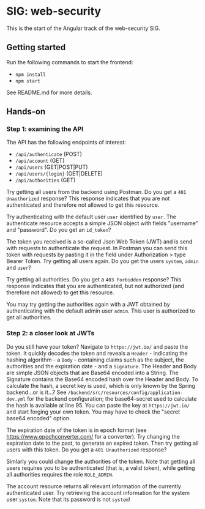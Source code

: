 # SIG: web-security

This is the start of the Angular track of the web-security SIG.

## Getting started

Run the following commands to start the frontend:

- `npm install`
- `npm start`

See README.md for more details.

## Hands-on

### Step 1: examining the API

The API has the following endpoints of interest:
- `/api/authenticate` (POST)
- `/api/account` (GET)
- `/api/users` (GET|POST|PUT)
- `/api/users/{login}` (GET|DELETE)
- `/api/authorities` (GET)

Try getting all users from the backend using Postman. Do you get a `401 Unauthorized` response?
This response indicates that you are not authenticated and therefore not allowed to get this resource.

Try authenticating with the default user `user` identified by `user`. The authenticate resource accepts a simple JSON object with fields "username" and "password". Do you get an `id_token`?

The token you received is a so-called Json Web Token (JWT) and is send with requests to authenticate the request. In Postman you can send this token with requests by pasting it in the field under Authorization > type Bearer Token. Try getting all users again. Do you get the users `system`, `admin` and `user`?

Try getting all authorities. Do you get a `403 Forbidden` response?
This response indicates that you are authenticated, but not authorized (and therefore not allowed) to get this resource.

You may try getting the authorities again with a JWT obtained by authenticating with the default admin user `admin`. This user is authorized to get all authorities.

### Step 2: a closer look at JWTs

Do you still have your token? Navigate to `https://jwt.io/` and paste the token. It quickly decodes the token and reveals a `Header` - indicating the hashing algorithm - a `Body` - containing claims such as the subject, the authorities and the expiration date - and a `Signature`. The Header and Body are simple JSON objects that are Base64 encoded into a String. The Signature contains the Base64 encoded hash over the Header and Body. To calculate the hash, a secret key is used, which is only known by the Spring backend...or is it...? 
See `/backend/src/resources/config/application-dev.yml` for the backend configuration; the base64-secret used to calculate the hash is available at line 95. You can paste the key at `https://jwt.io/` and start forging your own token. You may have to check the "secret base64 encoded" option.

The expiration date of the token is in epoch format (see https://www.epochconverter.com/ for a converter). Try changing the expiration date to the past, to generate an expired token. Then try getting all users with this token. Do you get a `401 Unauthorized` response?

Simlarly you could change the authorities of the token. Note that getting all users requires you to be authenticated (that is, a valid token), while getting all authorities requires the role `ROLE_ADMIN`.

The account resource returns all relevant information of the currently authenticated user. Try retrieving the account information for the system user `system`. Note that its password is not `system`!